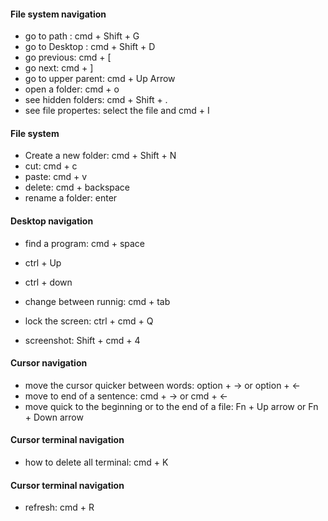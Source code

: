 #### File system navigation


*  go to path : cmd + Shift + G 
*  go to Desktop : cmd + Shift + D
*  go previous: cmd + [
*  go next: cmd + ]
*  go to upper parent: cmd + Up Arrow  
*  open a folder: cmd + o
*  see hidden folders: cmd + Shift + .
*  see file propertes: select the file and cmd + I


#### File system 

*  Create a new folder: cmd + Shift + N
*  cut:  cmd + c
*  paste: cmd + v
*  delete:  cmd + backspace
*  rename a folder: enter


#### Desktop navigation

*  find a program: cmd + space
*  ctrl + Up 
*  ctrl + down
*  change between runnig: cmd + tab


* lock the screen: ctrl + cmd + Q
* screenshot: Shift + cmd + 4 

#### Cursor navigation

* move the cursor quicker between words: option + -> or option + <- 
* move to end of a sentence: cmd + -> or  cmd + <-
* move quick to the beginning or to the end of a file: Fn + Up arrow or Fn + Down arrow 

#### Cursor terminal navigation
* how to delete all terminal: cmd + K 

#### Cursor terminal navigation
* refresh: cmd + R 



